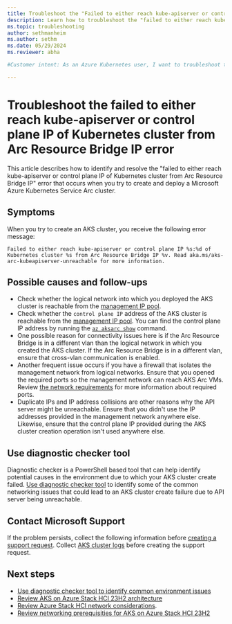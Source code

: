 ```yaml
---
title: Troubleshoot the "Failed to either reach kube-apiserver or control plane IP of Kubernetes cluster from Arc Resource Bridge IP" error
description: Learn how to troubleshoot the "failed to either reach kube-apiserver or control plane IP of Kubernetes cluster from Arc Resource Bridge IP error" when you try to create and deploy an AKS enabled by Arc cluster.
ms.topic: troubleshooting
author: sethmanheim
ms.author: sethm
ms.date: 05/29/2024
ms.reviewer: abha

#Customer intent: As an Azure Kubernetes user, I want to troubleshoot the "failed to either reach kube-apiserver or control plane IP of Kubernetes cluster from Arc Resource Bridge IP error" error code so that I can successfully start or create and deploy an Azure Kubernetes Service Arc cluster.

---
```


# Troubleshoot the failed to either reach kube-apiserver or control plane IP of Kubernetes cluster from Arc Resource Bridge IP error

This article describes how to identify and resolve the "failed to either reach kube-apiserver or control plane IP of Kubernetes cluster from Arc Resource Bridge IP" error that occurs when you try to create and deploy a Microsoft Azure Kubernetes Service Arc cluster.

## Symptoms

When you try to create an AKS cluster, you receive the following error message:

```output
Failed to either reach kube-apiserver or control plane IP %s:%d of Kubernetes cluster %s from Arc Resource Bridge IP %v. Read aka.ms/aks-arc-kubeapiserver-unreachable for more information.
```

## Possible causes and follow-ups

- Check whether the logical network into which you deployed the AKS cluster is reachable from the [management IP pool](azure-stack/hci/plan/cloud-deployment-network-considerations#management-ip-pool). 
- Check whether the `control plane IP` address of the AKS cluster is reachable from the [management IP pool](/azure-stack/hci/plan/cloud-deployment-network-considerations#management-ip-pool). You can find the control plane IP address by running the [`az aksarc show`](/cli/azure/aksarc#az-aksarc-show) command.
- One possible reason for connectivity issues here is if the Arc Resource Bridge is in a different vlan than the logical network in which you created the AKS cluster. If the Arc Resource Bridge is in a different vlan, ensure that cross-vlan communication is enabled.
- Another frequent issue occurs if you have a firewall that isolates the management network from logical networks. Ensure that you opened the required ports so the management network can reach AKS Arc VMs. Review [the network requirements](aks-hci-network-system-requirements.md#network-port-and-cross-vlan-requirements) for more information about required ports.
- Duplicate IPs and IP address collisions are other reasons why the API server might be unreachable. Ensure that you didn't use the IP addresses provided in the management network anywhere else. Likewise, ensure that the control plane IP provided during the AKS cluster creation operation isn't used anywhere else.

## Use diagnostic checker tool
Diagnostic checker is a PowerShell based tool that can help identify potential causes in the environment due to which your AKS cluster create failed. [Use diagnostic checker tool](aks-arc-diagnostic-checker) to identify some of the common networking issues that could lead to an AKS cluster create failure due to API server being unreachable. 


## Contact Microsoft Support

If the problem persists, collect the following information before [creating a support request](aks-troubleshoot.md#open-a-support-request). Collect [AKS cluster logs](get-on-demand-logs.md) before creating the support request.

## Next steps

- [Use diagnostic checker tool to identify common environment issues](aks-arc-diagnostic-checker)
- [Review AKS on Azure Stack HCI 23H2 architecture](cluster-architecture.md)
- [Review Azure Stack HCI network considerations](azure-stack/hci/plan/cloud-deployment-network-considerations#management-ip-pool).
- [Review networking prerequisities for AKS on Azure Stack HCI 23H2](aks-hci-network-system-requirements.md)
